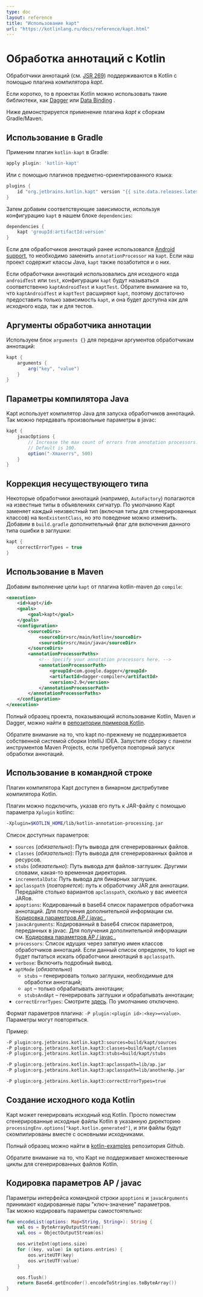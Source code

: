 ```yaml
---
type: doc
layout: reference
title: "Использование kapt"
url: "https://kotlinlang.ru/docs/reference/kapt.html"
---
```


# Обработка аннотаций с Kotlin

Обработчики аннотаций (см. [JSR 269](https://jcp.org/en/jsr/detail?id=269)) поддерживаются в Kotlin с помощью плагина компилятора *kapt*.

Если коротко, то в проектах Kotlin можно использовать такие библиотеки, как [Dagger](https://google.github.io/dagger/) или [Data Binding](https://developer.android.com/topic/libraries/data-binding/index.html) .

Ниже демонстрируется применение плагина *kapt* к сборкам Gradle/Maven.

## Использование в Gradle

Применим плагин `kotlin-kapt` в Gradle:

```groovy
apply plugin: 'kotlin-kapt'
```
Или с помощью плагинов предметно-ориентированного языка:

```groovy
plugins {
    id "org.jetbrains.kotlin.kapt" version "{{ site.data.releases.latest.version }}"
}
```
Затем добавим соответствующие зависимости, используя конфигурацию `kapt` в нашем блоке `dependencies`:

```groovy
dependencies {
    kapt 'groupId:artifactId:version'
}
```
Если для обработчиков аннотаций ранее использовался [Android support](https://developer.android.com/studio/build/gradle-plugin-3-0-0-migration.html#annotationProcessor_config), то необходимо заменить  `annotationProcessor` на `kapt`. Если наш проект содержит классы Java, `kapt` также позаботится и о них.

Если обработчики аннотаций использовались для исходного кода `androidTest` или `test`, конфигурации `kapt` будут называться соответственно `kaptAndroidTest` и `kaptTest`. Обратите внимание на то, что `kaptAndroidTest` и `kaptTest` расширяют `kapt`, поэтому достаточно предоставить только зависимость `kapt`, и она будет доступна как для исходного кода, так и для тестов.

## Аргументы обработчика аннотации

Используем блок `arguments {}` для передачи аргументов обработчикам аннотаций:

``` groovy
kapt {
    arguments {
        arg("key", "value")
    }
}
```
## Параметры компилятора Java

Kapt использует компилятор Java для запуска обработчиков аннотаций. 
Так можно передавать произвольные параметры в javac:

``` groovy
kapt {
    javacOptions {
        // Increase the max count of errors from annotation processors.
        // Default is 100.
        option("-Xmaxerrs", 500)
    }
}
```

## Коррекция несуществующего типа

Некоторые обработчики аннотаций (например, `AutoFactory`) полагаются на известные типы в объявлениях сигнатур. По умолчанию Kapt заменяет каждый неизвестный тип (включая типы для сгенерированных классов) на `NonExistentClass`, но это поведение можно изменить. Добавим в `build.gradle` дополнительный флаг для включения данного типа ошибки в заглушки:

``` groovy
kapt {
    correctErrorTypes = true
}
```

## Использование в Maven

Добавим выполнение цели `kapt` от плагина kotlin-maven до `compile`: 

```xml
<execution>
    <id>kapt</id>
    <goals>
        <goal>kapt</goal>
    </goals>
    <configuration>
        <sourceDirs>
            <sourceDir>src/main/kotlin</sourceDir>
            <sourceDir>src/main/java</sourceDir>
        </sourceDirs>
        <annotationProcessorPaths>
            <!-- Specify your annotation processors here. -->
            <annotationProcessorPath>
                <groupId>com.google.dagger</groupId>
                <artifactId>dagger-compiler</artifactId>
                <version>2.9</version>
            </annotationProcessorPath>
        </annotationProcessorPaths>
    </configuration>
</execution>
```
 
Полный образец проекта, показывающий использование Kotlin, Maven и Dagger, можно найти в [репозитории примеров Kotlin](https://github.com/JetBrains/kotlin-examples/tree/master/maven/dagger-maven-example).
 
Обратите внимание на то, что kapt по-прежнему не поддерживается собственной системой сборки IntelliJ IDEA. Запустите сборку с панели инструментов Maven Projects, если требуется повторный запуск обработки аннотаций.


## Использование в командной строке

Плагин компилятора Kapt доступен в бинарном дистрибутиве компилятора Kotlin.

Плагин можно подключить, указав его путь к JAR-файлу с помощью параметра `Xplugin` kotlinc:

```bash
-Xplugin=$KOTLIN_HOME/lib/kotlin-annotation-processing.jar
```

Список доступных параметров:

* `sources` (*обязательно*): Путь вывода для сгенерированных файлов.
* `classes` (*обязательно*): Путь вывода для сгенерированных файлов и ресурсов.
* `stubs` (*обязательно*): Путь вывода для файлов-заглушек. Другими словами, какая-то временная директория.
* `incrementalData`: Путь вывода для бинарных заглушек.
* `apclasspath` (*повторяется*): путь к обработчику JAR для аннотации. Передайте столько вариантов `apclasspath`, сколько у вас имеется JARов.
* `apoptions`: Кодированный в base64 список параметров обработчика аннотаций. Для получения дополнительной информации см. [Кодировка параметров AP / javac .](#Кодировка-параметров-ap--javac)
* `javacArguments`: Кодированный в base64 список параметров, переданных в javac. Для получения дополнительной информации см. [Кодировка параметров AP / javac .](#Кодировка-параметров-ap--javac)
* `processors`: Список идущих через запятую имен классов обработчиков аннотаций. Если данный список определен, то kapt не будет пытаться искать обработчики аннотаций в `apclasspath`.
* `verbose`: Включить подробный вывод.
* `aptMode` (*обязательно*)
    * `stubs` – генерировать только заглушки, необходимые для обработки аннотаций;
    * `apt` – только обрабатывать аннотации;
    * `stubsAndApt` – генерировать заглушки и обрабатывать аннотации;
* `correctErrorTypes`: Смотрите [здесь](#Использование-в-gradle). По умолчанию отключено.

Формат параметров плагина: `-P plugin:<plugin id>:<key>=<value>`. Параметры могут повторяться.

Пример:

```bash
-P plugin:org.jetbrains.kotlin.kapt3:sources=build/kapt/sources
-P plugin:org.jetbrains.kotlin.kapt3:classes=build/kapt/classes
-P plugin:org.jetbrains.kotlin.kapt3:stubs=build/kapt/stubs

-P plugin:org.jetbrains.kotlin.kapt3:apclasspath=lib/ap.jar
-P plugin:org.jetbrains.kotlin.kapt3:apclasspath=lib/anotherAp.jar

-P plugin:org.jetbrains.kotlin.kapt3:correctErrorTypes=true
```


## Создание исходного кода Kotlin

Kapt может генерировать исходный код Kotlin. Просто поместим сгенерированные исходные файлы Kotlin в указанную директорию `processingEnv.options["kapt.kotlin.generated"]`,  и эти файлы будут скомпилированы вместе с основными исходниками.

Полный образец можно найти в [kotlin-examples](https://github.com/JetBrains/kotlin-examples/tree/master/gradle/kotlin-code-generation) репозитория Github.

Обратите внимание на то, что Kapt не поддерживает множественные циклы для сгенерированных файлов Kotlin.


## Кодировка параметров AP / javac

Параметры интерфейса командной строки `apoptions` и `javacArguments` принимают кодированные пары "ключ-значение" параметров.  
Так можно кодировать параметры самостоятельно:

```kotlin
fun encodeList(options: Map<String, String>): String {
    val os = ByteArrayOutputStream()
    val oos = ObjectOutputStream(os)

    oos.writeInt(options.size)
    for ((key, value) in options.entries) {
        oos.writeUTF(key)
        oos.writeUTF(value)
    }

    oos.flush()
    return Base64.getEncoder().encodeToString(os.toByteArray())
}
```
